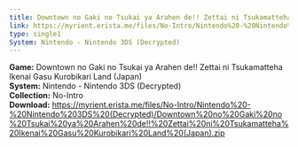 ```yaml
---
title: Downtown no Gaki no Tsukai ya Arahen de!! Zettai ni Tsukamatteha Ikenai Gasu Kurobikari Land (Japan)
link: https://myrient.erista.me/files/No-Intro/Nintendo%20-%20Nintendo%203DS%20(Decrypted)/Downtown%20no%20Gaki%20no%20Tsukai%20ya%20Arahen%20de!!%20Zettai%20ni%20Tsukamatteha%20Ikenai%20Gasu%20Kurobikari%20Land%20(Japan).zip
type: single1
System: Nintendo - Nintendo 3DS (Decrypted)
---
```

<b>Game:</b> Downtown no Gaki no Tsukai ya Arahen de!! Zettai ni Tsukamatteha Ikenai Gasu Kurobikari Land (Japan)<br>
<b>System:</b> Nintendo - Nintendo 3DS (Decrypted)<br>
<b>Collection:</b> No-Intro<br>
<b>Download:</b> https://myrient.erista.me/files/No-Intro/Nintendo%20-%20Nintendo%203DS%20(Decrypted)/Downtown%20no%20Gaki%20no%20Tsukai%20ya%20Arahen%20de!!%20Zettai%20ni%20Tsukamatteha%20Ikenai%20Gasu%20Kurobikari%20Land%20(Japan).zip